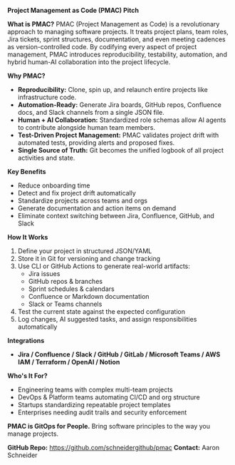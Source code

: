 
**Project Management as Code (PMAC) Pitch**

**What is PMAC?**
PMAC (Project Management as Code) is a revolutionary approach to managing software projects. It treats project plans, team roles, Jira tickets, sprint structures, documentation, and even meeting cadences as version-controlled code. By codifying every aspect of project management, PMAC introduces reproducibility, testability, automation, and hybrid human-AI collaboration into the project lifecycle.

**Why PMAC?**
- **Reproducibility:** Clone, spin up, and relaunch entire projects like infrastructure code.
- **Automation-Ready:** Generate Jira boards, GitHub repos, Confluence docs, and Slack channels from a single JSON file.
- **Human + AI Collaboration:** Standardized role schemas allow AI agents to contribute alongside human team members.
- **Test-Driven Project Management:** PMAC validates project drift with automated tests, providing alerts and proposed fixes.
- **Single Source of Truth:** Git becomes the unified logbook of all project activities and state.

**Key Benefits**
- Reduce onboarding time
- Detect and fix project drift automatically
- Standardize projects across teams and orgs
- Generate documentation and action items on demand
- Eliminate context switching between Jira, Confluence, GitHub, and Slack

**How It Works**
1. Define your project in structured JSON/YAML
2. Store it in Git for versioning and change tracking
3. Use CLI or GitHub Actions to generate real-world artifacts:
   - Jira issues
   - GitHub repos & branches
   - Sprint schedules & calendars
   - Confluence or Markdown documentation
   - Slack or Teams channels
4. Test the current state against the expected configuration
5. Log changes, AI suggested tasks, and assign responsibilities automatically

**Integrations**
- **Jira / Confluence / Slack / GitHub / GitLab / Microsoft Teams / AWS IAM / Terraform / OpenAI / Notion**

**Who's It For?**
- Engineering teams with complex multi-team projects
- DevOps & Platform teams automating CI/CD and org structure
- Startups standardizing repeatable project templates
- Enterprises needing audit trails and security enforcement

**PMAC is GitOps for People.**
Bring software principles to the way you manage projects.

**GitHub Repo:** https://github.com/schneidergithub/pmac
**Contact:** Aaron Schneider